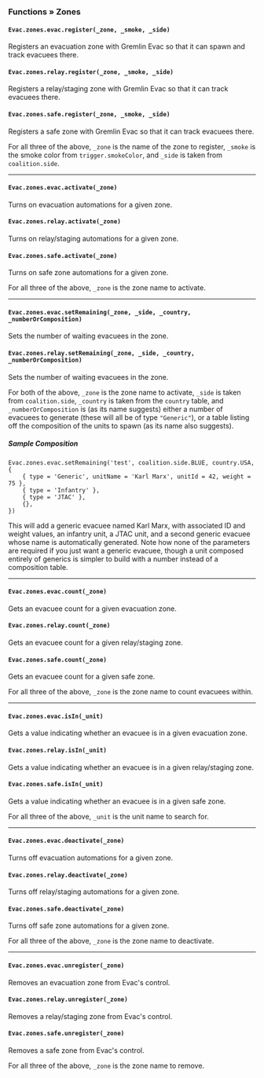 <!-- markdownlint-disable MD041 -->
### Functions » Zones

#### `Evac.zones.evac.register(_zone, _smoke, _side)`

Registers an evacuation zone with Gremlin Evac so that it can spawn and track evacuees there.

#### `Evac.zones.relay.register(_zone, _smoke, _side)`

Registers a relay/staging zone with Gremlin Evac so that it can track evacuees there.

#### `Evac.zones.safe.register(_zone, _smoke, _side)`

Registers a safe zone with Gremlin Evac so that it can track evacuees there.

For all three of the above, `_zone` is the name of the zone to register, `_smoke` is the smoke color from `trigger.smokeColor`, and `_side` is taken from `coalition.side`.

---

#### `Evac.zones.evac.activate(_zone)`

Turns on evacuation automations for a given zone.

#### `Evac.zones.relay.activate(_zone)`

Turns on relay/staging automations for a given zone.

#### `Evac.zones.safe.activate(_zone)`

Turns on safe zone automations for a given zone.

For all three of the above, `_zone` is the zone name to activate.

---

#### `Evac.zones.evac.setRemaining(_zone, _side, _country, _numberOrComposition)`

Sets the number of waiting evacuees in the zone.

#### `Evac.zones.relay.setRemaining(_zone, _side, _country, _numberOrComposition)`

Sets the number of waiting evacuees in the zone.

For both of the above, `_zone` is the zone name to activate, `_side` is taken from `coalition.side`, `_country` is taken from the `country` table, and `_numberOrComposition` is (as its name suggests) either a number of evacuees to generate (these will all be of type `"Generic"`), or a table listing off the composition of the units to spawn (as its name also suggests).

##### Sample Composition

```lua,editable
Evac.zones.evac.setRemaining('test', coalition.side.BLUE, country.USA, {
    { type = 'Generic', unitName = 'Karl Marx', unitId = 42, weight = 75 },
    { type = 'Infantry' },
    { type = 'JTAC' },
    {},
})
```

This will add a generic evacuee named Karl Marx, with associated ID and weight values, an infantry unit, a JTAC unit, and a second generic evacuee whose name is automatically generated. Note how none of the parameters are required if you just want a generic evacuee, though a unit composed entirely of generics is simpler to build with a number instead of a composition table.

---

#### `Evac.zones.evac.count(_zone)`

Gets an evacuee count for a given evacuation zone.

#### `Evac.zones.relay.count(_zone)`

Gets an evacuee count for a given relay/staging zone.

#### `Evac.zones.safe.count(_zone)`

Gets an evacuee count for a given safe zone.

For all three of the above, `_zone` is the zone name to count evacuees within.

---

#### `Evac.zones.evac.isIn(_unit)`

Gets a value indicating whether an evacuee is in a given evacuation zone.

#### `Evac.zones.relay.isIn(_unit)`

Gets a value indicating whether an evacuee is in a given relay/staging zone.

#### `Evac.zones.safe.isIn(_unit)`

Gets a value indicating whether an evacuee is in a given safe zone.

For all three of the above, `_unit` is the unit name to search for.

---

#### `Evac.zones.evac.deactivate(_zone)`

Turns off evacuation automations for a given zone.

#### `Evac.zones.relay.deactivate(_zone)`

Turns off relay/staging automations for a given zone.

#### `Evac.zones.safe.deactivate(_zone)`

Turns off safe zone automations for a given zone.

For all three of the above, `_zone` is the zone name to deactivate.

---

#### `Evac.zones.evac.unregister(_zone)`

Removes an evacuation zone from Evac's control.

#### `Evac.zones.relay.unregister(_zone)`

Removes a relay/staging zone from Evac's control.

#### `Evac.zones.safe.unregister(_zone)`

Removes a safe zone from Evac's control.

For all three of the above, `_zone` is the zone name to remove.
